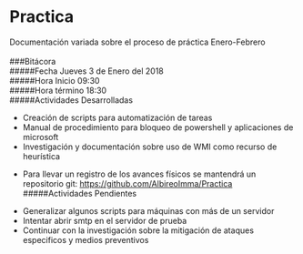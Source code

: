 # Practica
Documentación variada sobre el proceso de práctica Enero-Febrero
</br>
</br>
###Bitácora
</br>
#####Fecha
Jueves 3 de Enero del 2018</br>
#####Hora Inicio
09:30</br>
#####Hora término
18:30</br>
#####Actividades Desarrolladas
- Creación de scripts para automatización de tareas</br>
- Manual de procedimiento para bloqueo de powershell y aplicaciones de microsoft</br>
- Investigación y documentación sobre uso de WMI como recurso de heurística</br>
* Para llevar un registro de los avances físicos se mantendrá un repositorio git: https://github.com/AlbireoImma/Practica</br>
#####Actividades Pendientes 
- Generalizar algunos scripts para máquinas con más de un servidor</br>
- Intentar abrir smtp en el servidor de prueba</br>
- Continuar con la investigación sobre la mitigación de ataques especificos y medios preventivos</br>
